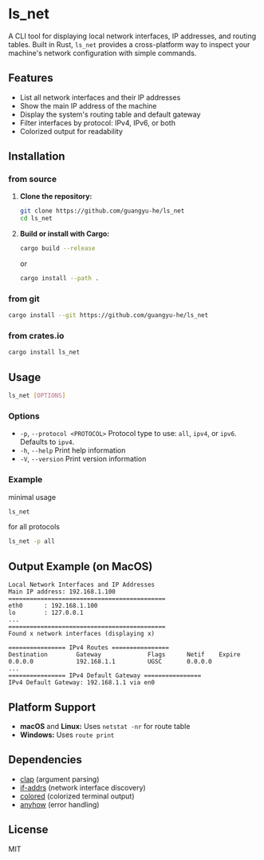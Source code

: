 # ls_net

A CLI tool for displaying local network interfaces, IP addresses, and routing tables. Built in Rust, `ls_net` provides a
cross-platform way to inspect your machine's network configuration with simple commands.

## Features

- List all network interfaces and their IP addresses
- Show the main IP address of the machine
- Display the system's routing table and default gateway
- Filter interfaces by protocol: IPv4, IPv6, or both
- Colorized output for readability

## Installation

### from source

1. **Clone the repository:**
   ```sh
   git clone https://github.com/guangyu-he/ls_net
   cd ls_net
   ```
2. **Build or install with Cargo:**
   ```sh
   cargo build --release
   ```

   or

   ```sh
   cargo install --path .
   ```

### from git

```sh
cargo install --git https://github.com/guangyu-he/ls_net
```

### from crates.io

```sh
cargo install ls_net
```

## Usage

```sh
ls_net [OPTIONS]
```

### Options

- `-p`, `--protocol <PROTOCOL>`  Protocol type to use: `all`, `ipv4`, or `ipv6`. Defaults to `ipv4`.
- `-h`, `--help`                 Print help information
- `-V`, `--version`              Print version information

### Example

minimal usage

```sh
ls_net
```

for all protocols

```sh
ls_net -p all
```

## Output Example (on MacOS)

```
Local Network Interfaces and IP Addresses
Main IP address: 192.168.1.100
============================================
eth0      : 192.168.1.100
lo        : 127.0.0.1
...
============================================
Found x network interfaces (displaying x)

================ IPv4 Routes ================
Destination        Gateway             Flags      Netif    Expire
0.0.0.0            192.168.1.1         UGSC       0.0.0.0     
...
================ IPv4 Default Gateway ================
IPv4 Default Gateway: 192.168.1.1 via en0
```

## Platform Support

- **macOS** and **Linux:** Uses `netstat -nr` for route table
- **Windows:** Uses `route print`

## Dependencies

- [clap](https://crates.io/crates/clap) (argument parsing)
- [if-addrs](https://crates.io/crates/if-addrs) (network interface discovery)
- [colored](https://crates.io/crates/colored) (colorized terminal output)
- [anyhow](https://crates.io/crates/anyhow) (error handling)

## License

MIT
